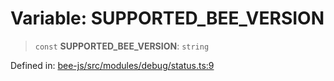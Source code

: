 # Variable: SUPPORTED\_BEE\_VERSION

> `const` **SUPPORTED\_BEE\_VERSION**: `string`

Defined in: [bee-js/src/modules/debug/status.ts:9](https://github.com/ethersphere/bee-js/blob/3abbe2b1b264d6b586511a56e93badb2236bd09d/src/modules/debug/status.ts#L9)
